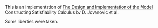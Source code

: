 This is an implementation of [The Design and Implementation of the Model
Constructing Satisfiability Calculus](http://csl.sri.com/users/dejan/papers/jovanovic-fmcad2013.pdf) by D. Jovanovic et al.

Some liberties were taken.
